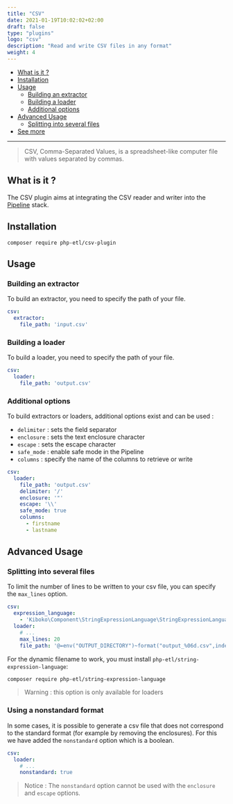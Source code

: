 ```yaml
---
title: "CSV"
date: 2021-01-19T10:02:02+02:00
draft: false
type: "plugins"
logo: "csv"
description: "Read and write CSV files in any format"
weight: 4
---
```


- [What is it ?](#what-is-it-)
- [Installation](#what-is-it-)
- [Usage](#what-is-it-)
    - [Building an extractor](#building-an-extractor)
    - [Building a loader](#building-a-loader)
    - [Additional options](#additional-options)
- [Advanced Usage](#advanced-usage)
    - [Splitting into several files](#splitting-into-several-files)
- [See more](#see-more)    
---

> CSV, Comma-Separated Values, is a spreadsheet-like computer file with values separated by commas.

## What is it ?

The CSV plugin aims at integrating the CSV reader and writer into the [Pipeline](https://github.com/php-etl/pipeline)
stack.

## Installation

```shell
composer require php-etl/csv-plugin
```

## Usage

### Building an extractor

To build an extractor, you need to specify the path of your file.

```yaml
csv:
  extractor:
    file_path: 'input.csv'
```

### Building a loader

To build a loader, you need to specify the path of your file.

```yaml
csv:
  loader:
    file_path: 'output.csv'
```

### Additional options

To build extractors or loaders, additional options exist and can be used :

- `delimiter` : sets the field separator
- `enclosure` : sets the text enclosure character
- `escape` : sets the escape character
- `safe_mode` : enable safe mode in the Pipeline
- `columns` : specify the name of the columns to retrieve or write

```yaml
csv:
  loader:
    file_path: 'output.csv'
    delimiter: '/'
    enclosure: '"'
    escape: '\\'
    safe_mode: true
    columns:
      - firstname
      - lastname
```

## Advanced Usage

### Splitting into several files

To limit the number of lines to be written to your csv file, you can specify the `max_lines` option.

```yaml
csv:
  expression_language:
    - 'Kiboko\Component\StringExpressionLanguage\StringExpressionLanguageProvider'
  loader:
    # ...
    max_lines: 20
    file_path: '@=env("OUTPUT_DIRECTORY")~format("output_%06d.csv",index)'
```

For the dynamic filename to work, you must install `php-etl/string-expression-language`:

```bash
composer require php-etl/string-expression-language
```

> Warning : this option is only available for loaders


### Using a nonstandard format 

In some cases, it is possible to generate a csv file that does not correspond to the standard format (for example by removing the enclosures).
For this we have added the `nonstandard` option which is a boolean.

```yaml
csv:
  loader:
    # ...
    nonstandard: true
```

> Notice : The `nonstandard` option cannot be used with the `enclosure` and `escape` options.
